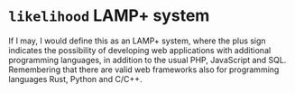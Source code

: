 # `likelihood` LAMP+ system

If I may, I would define this as an LAMP+ system, where the plus sign indicates the possibility of developing web applications with additional programming languages, in addition to the usual PHP, JavaScript and SQL.
Remembering that there are valid web frameworks also for programming languages ​Rust, Python and C/C++.
